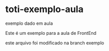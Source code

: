 # toti-exemplo-aula
exemplo dado em aula

Este é um exemplo para a aula de FrontEnd


este arquivo foi modificado na branch exemplo

